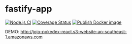 # fastify-app

[![Node.js CI](https://github.com/theerapatk/fastify-app/actions/workflows/node.js.yaml/badge.svg?branch=main)](https://github.com/theerapatk/fastify-app/actions/workflows/node.js.yaml)
[![Coverage Status](https://coveralls.io/repos/github/theerapatk/fastify-app/badge.svg?branch=main)](https://coveralls.io/github/theerapatk/fastify-app?branch=main)
[![Publish Docker image](https://github.com/theerapatk/fastify-app/actions/workflows/publish-docker.yaml/badge.svg)](https://github.com/theerapatk/fastify-app/actions/workflows/publish-docker.yaml)

DEMO: http://jojo-pokedex-react.s3-website-ap-southeast-1.amazonaws.com
